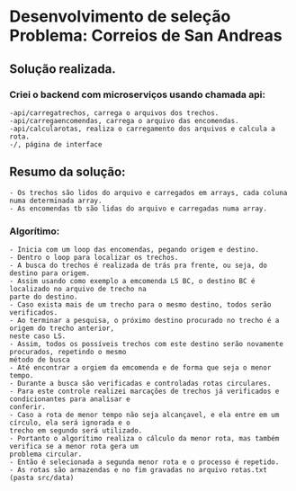 
# Desenvolvimento de seleção Problema: Correios de San Andreas

## Solução realizada.
### Criei o backend com microserviços usando chamada api:
	-api/carregatrechos, carrega o arquivos dos trechos.
	-api/carregaencomendas, carrega o arquivo das encomendas.
	-api/calcularotas, realiza o carregamento dos arquivos e calcula a rota.
	-/, página de interface 

## Resumo da solução:
	- Os trechos são lidos do arquivo e carregados em arrays, cada coluna numa determinada array.
	- As encomendas tb são lidas do arquivo e carregadas numa array.
### Algorítimo:
	- Inicia com um loop das encomendas, pegando origem e destino.
	- Dentro o loop para localizar os trechos.
	- A busca do trechos é realizada de trás pra frente, ou seja, do destino para origem.
	- Assim usando como exemplo a emcomenda LS BC, o destino BC é localizado no arquivo de trecho na 
	parte do destino.
	- Caso exista mais de um trecho para o mesmo destino, todos serão verificados.
	- Ao terminar a pesquisa, o próximo destino procurado no trecho é a origem do trecho anterior, 
	neste caso LS.
	- Assim, todos os possíveis trechos com este destino serão novamente procurados, repetindo o mesmo 
	método de busca
	- Até encontrar a orgiem da emcomenda e de forma que seja o menor tempo.
	- Durante a busca são verificadas e controladas rotas circulares.
	- Para este controle realizei marcações de trechos já verificados e condicionantes para analisar e 
	conferir.
	- Caso a rota de menor tempo não seja alcançavel, e ela entre em um círculo, ela será ignorada e o 
	trecho em segundo será utilizado.
	- Portanto o algorítimo realiza o cálculo da menor rota, mas também verifica se a menor rota gera um 
	problema circular.
	- Então é selecionada a segunda menor rota e o processo é repetido.
	- As rotas são armazendas e no fim gravadas no arquivo rotas.txt (pasta src/data)
	
	
